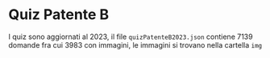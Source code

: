 # Quiz Patente B

I quiz sono aggiornati al 2023, il file `quizPatenteB2023.json` contiene 7139 domande fra cui 3983 con immagini, le immagini si trovano nella cartella `img`
